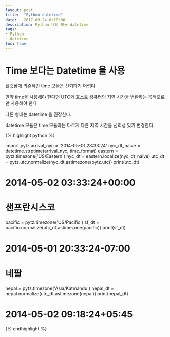 ```yaml
---
layout: post
title:  "Python datetime"
date:   2017-09-24 0:10:00
description: Python 내장 모듈 datetime
tags:
- Python
- datetime
toc: true
---
```



# Time 보다는 Datetime 을 사용

플랫폼에 의존적인 time 모듈은 신뢰하기 어렵다

만약 time을 사용해야 한다면 UTC와 호스트 컴퓨터의 지역 시간을 변환하는 목적으로만 사용해야 한다 

다른 형태는 datetime 을 권장한다.

datetime 모듈은 time 모듈과는 다르게 다른 지역 시간을 신회성 있기 변경한다.


{% highlight python  %}

import pytz
arrival_nyc = '2014-05-01 23:33:24'
nyc_dt_naive = datetime.strptime(arrival_nyc, time_format)
eastern = pytz.timezone('US/Eastern')
nyc_dt = eastern.localize(nyc_dt_naive)
utc_dt = pytz.utc.normalize(nyc_dt.astimezone(pytz.utc))
print(utc_dt)
# 2014-05-02 03:33:24+00:00

# 샌프란시스코
pacific = pytz.timezone('US/Pacific')
sf_dt = pacific.normalize(utc_dt.astimezone(pacific))
print(sf_dt)
# 2014-05-01 20:33:24-07:00

# 네팔
nepal = pytz.timezone('Asia/Katmandu')
nepal_dt = nepal.normalize(utc_dt.astimezone(nepal))
print(nepal_dt)
# 2014-05-02 09:18:24+05:45

{% endhighlight %}






